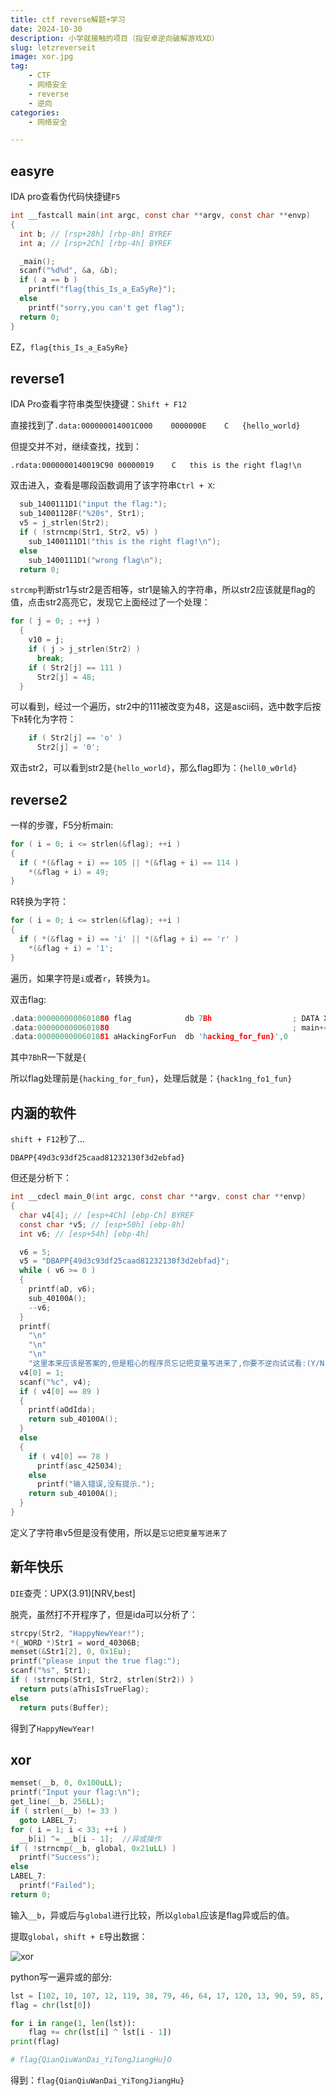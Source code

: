 ```yaml
---
title: ctf reverse解题+学习
date: 2024-10-30
description: 小学就接触的项目（指安卓逆向破解游戏XD）
slug: letzreverseit
image: xor.jpg
tag: 
    - CTF
    - 网络安全
    - reverse
    - 逆向
categories: 
    - 网络安全

---
```


## easyre

IDA pro查看伪代码快捷键`F5`

````c
int __fastcall main(int argc, const char **argv, const char **envp)
{
  int b; // [rsp+28h] [rbp-8h] BYREF
  int a; // [rsp+2Ch] [rbp-4h] BYREF

  _main();
  scanf("%d%d", &a, &b);
  if ( a == b )
    printf("flag{this_Is_a_EaSyRe}");
  else
    printf("sorry,you can't get flag");
  return 0;
}
````

EZ，`flag{this_Is_a_EaSyRe}`

## reverse1

IDA Pro查看字符串类型快捷键：`Shift + F12`

直接找到了`.data:000000014001C000	0000000E	C	{hello_world}`

但提交并不对，继续查找，找到：

````
.rdata:0000000140019C90	00000019	C	this is the right flag!\n
````

双击进入，查看是哪段函数调用了该字符串`Ctrl + X`:

````c
  sub_1400111D1("input the flag:");
  sub_14001128F("%20s", Str1);
  v5 = j_strlen(Str2);
  if ( !strncmp(Str1, Str2, v5) )
    sub_1400111D1("this is the right flag!\n");
  else
    sub_1400111D1("wrong flag\n");
  return 0;
````

`strcmp`判断str1与str2是否相等，str1是输入的字符串，所以str2应该就是flag的值，点击str2高亮它，发现它上面经过了一个处理：

````c
for ( j = 0; ; ++j )
  {
    v10 = j;
    if ( j > j_strlen(Str2) )
      break;
    if ( Str2[j] == 111 )
      Str2[j] = 48;
  }
````

可以看到，经过一个遍历，str2中的111被改变为48，这是ascii码，选中数字后按下`R`转化为字符：

````c
    if ( Str2[j] == 'o' )
      Str2[j] = '0';
````

双击str2，可以看到str2是`{hello_world}`，那么flag即为：`{hell0_w0rld}`

## reverse2

一样的步骤，F5分析main:

````c
for ( i = 0; i <= strlen(&flag); ++i )
{
  if ( *(&flag + i) == 105 || *(&flag + i) == 114 )
    *(&flag + i) = 49;
}
````

R转换为字符：

````c
for ( i = 0; i <= strlen(&flag); ++i )
{
  if ( *(&flag + i) == 'i' || *(&flag + i) == 'r' )
    *(&flag + i) = '1';
}
````

遍历，如果字符是`i`或者`r`，转换为`1`。

双击flag:

````c
.data:0000000000601080 flag            db 7Bh                  ; DATA XREF: main+34↑r
.data:0000000000601080                                         ; main+44↑r ...
.data:0000000000601081 aHackingForFun  db 'hacking_for_fun}',0
````

其中`7Bh`R一下就是`{`

所以flag处理前是`{hacking_for_fun}`，处理后就是：`{hack1ng_fo1_fun}`

## 内涵的软件

`shift + F12`秒了...

`DBAPP{49d3c93df25caad81232130f3d2ebfad}`

但还是分析下：

````c
int __cdecl main_0(int argc, const char **argv, const char **envp)
{
  char v4[4]; // [esp+4Ch] [ebp-Ch] BYREF
  const char *v5; // [esp+50h] [ebp-8h]
  int v6; // [esp+54h] [ebp-4h]

  v6 = 5;
  v5 = "DBAPP{49d3c93df25caad81232130f3d2ebfad}";
  while ( v6 >= 0 )
  {
    printf(aD, v6);
    sub_40100A();
    --v6;
  }
  printf(
    "\n"
    "\n"
    "\n"
    "这里本来应该是答案的,但是粗心的程序员忘记把变量写进来了,你要不逆向试试看:(Y/N)\n");
  v4[0] = 1;
  scanf("%c", v4);
  if ( v4[0] == 89 )
  {
    printf(aOdIda);
    return sub_40100A();
  }
  else
  {
    if ( v4[0] == 78 )
      printf(asc_425034);
    else
      printf("输入错误,没有提示.");
    return sub_40100A();
  }
}
````

定义了字符串v5但是没有使用，所以是`忘记把变量写进来了`

## 新年快乐

`DIE`查壳：UPX(3.91)[NRV,best]

脱壳，虽然打不开程序了，但是ida可以分析了：

````c
strcpy(Str2, "HappyNewYear!");
*(_WORD *)Str1 = word_40306B;
memset(&Str1[2], 0, 0x1Eu);
printf("please input the true flag:");
scanf("%s", Str1);
if ( !strncmp(Str1, Str2, strlen(Str2)) )
  return puts(aThisIsTrueFlag);
else
  return puts(Buffer);
````

得到了`HappyNewYear!`

## xor

````c
memset(__b, 0, 0x100uLL);
printf("Input your flag:\n");
get_line(__b, 256LL);
if ( strlen(__b) != 33 )
  goto LABEL_7;
for ( i = 1; i < 33; ++i )
  __b[i] ^= __b[i - 1];  //异或操作
if ( !strncmp(__b, global, 0x21uLL) )
  printf("Success");
else
LABEL_7:
  printf("Failed");
return 0;
````

输入`__b`，异或后与`global`进行比较，所以`global`应该是flag异或后的值。

提取`global`，`shift + E`导出数据：

![xor](xor.png)

python写一遍异或的部分:

````python
lst = [102, 10, 107, 12, 119, 38, 79, 46, 64, 17, 120, 13, 90, 59, 85, 17, 112, 25, 70, 31, 118, 34, 77, 35, 68, 14, 103, 6, 104, 15, 71, 50, 79, 0]
flag = chr(lst[0])

for i in range(1, len(lst)):
    flag += chr(lst[i] ^ lst[i - 1])
print(flag)

# flag{QianQiuWanDai_YiTongJiangHu}O
````

得到：`flag{QianQiuWanDai_YiTongJiangHu}`